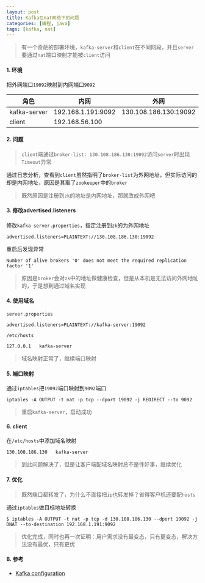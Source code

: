 ```yaml
---
layout: post
title: Kafka在nat网络下的问题
categories: [编程, java]
tags: [kafka, nat]
---
```


> 有一个奇葩的部署环境，`kafka-server`和`client`在不同网段，并且`server`要通过`nat`端口映射才能被`client`访问

#### 1. 环境

把外网端口`19092`映射到内网端口`9092`

| 角色 |   内网  |  外网 |
| -------- | -------------------| ------------------------------ |
| kafka-server | 192.168.1.191:9092 | 130.108.186.130:19092 |
| client | 192.168.56.100 | |

#### 2. 问题

> `client`端通过`broker-list: 130.108.186.130:19092`访问`server`时出现`Timeout`异常

通过日志分析，查看到`client`虽然指明了`broker-list`为外网地址，但实际访问的却是内网地址，原因是其取了`zookeeper`中的`broker`

> 既然原因是注册到`zk`的地址是内网地址，那就改成外网吧

#### 3. 修改advertised.listeners

修改`kafka server.properties`，指定注册到`zk`的为外网地址

```
advertised.listeners=PLAINTEXT://130.108.186.130:19092
```

重启后发现异常

```
Number of alive brokers '0' does not meet the required replication factor '1'
```

> 原因是`broker`会对`zk`中的地址做健康检查，但是从本机是无法访问外网地址的，于是想到通过域名实现

#### 4. 使用域名

`server.properties`
```
advertised.listeners=PLAINTEXT://kafka-server:19092
```

`/etc/hosts`
```
127.0.0.1   kafka-server
```

> 域名映射正常了，继续端口映射

#### 5. 端口映射

通过`iptables`把`19092`端口映射到`9092`端口

```
iptables -A OUTPUT -t nat -p tcp --dport 19092 -j REDIRECT --to 9092
```

> 重启`kafka-server`，启动成功

#### 6. client

在`/etc/hosts`中添加域名映射

```
130.108.186.130   kafka-server
```

> 到此问题解决了，但是让客户端配域名映射总不是件好事，继续优化

#### 7. 优化

> 既然端口都转发了，为什么不直接把`ip`也转发掉？省得客户机还要配`hosts`

通过`iptables`做目标地址转换

```
$ iptables -A OUTPUT -t nat -p tcp -d 130.108.186.130 --dport 19092 -j DNAT --to-destination 192.168.1.191:9092
```

> 优化完成，同时也再一次证明：用户需求没有最变态，只有更变态，解决方法没有最优，只有更优

#### 8. 参考

* [Kafka configuration](http://kafka.apache.org/documentation/#configuration)